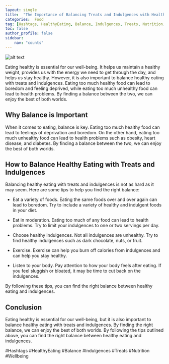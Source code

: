 ```yaml
---
layout: single
title:  "The Importance of Balancing Treats and Indulgences with Healthy Eating"
categories:  Food
tag: [Hashtags, HealthyEating, Balance, Indulgences, Treats, Nutrition, Wellbeing, ]
toc: false
author_profile: false
sidebar:
    nav: "counts"
---
```

    
![alt text](https://images.pexels.com/photos/205961/pexels-photo-205961.jpeg?auto=compress&cs=tinysrgb&dpr=2&h=650&w=940 "Healthy Eating")

Eating healthy is essential for our well-being. It helps us maintain a healthy weight, provides us with the energy we need to get through the day, and helps us stay healthy. However, it is also important to balance healthy eating with treats and indulgences. Eating too much healthy food can lead to boredom and feeling deprived, while eating too much unhealthy food can lead to health problems. By finding a balance between the two, we can enjoy the best of both worlds.

## Why Balance is Important

When it comes to eating, balance is key. Eating too much healthy food can lead to feelings of deprivation and boredom. On the other hand, eating too much unhealthy food can lead to health problems such as obesity, heart disease, and diabetes. By finding a balance between the two, we can enjoy the best of both worlds.

## How to Balance Healthy Eating with Treats and Indulgences

Balancing healthy eating with treats and indulgences is not as hard as it may seem. Here are some tips to help you find the right balance:

- Eat a variety of foods. Eating the same foods over and over again can lead to boredom. Try to include a variety of healthy and indulgent foods in your diet.

- Eat in moderation. Eating too much of any food can lead to health problems. Try to limit your indulgences to one or two servings per day.

- Choose healthy indulgences. Not all indulgences are unhealthy. Try to find healthy indulgences such as dark chocolate, nuts, or fruit.

- Exercise. Exercise can help you burn off calories from indulgences and can help you stay healthy.

- Listen to your body. Pay attention to how your body feels after eating. If you feel sluggish or bloated, it may be time to cut back on the indulgences.

By following these tips, you can find the right balance between healthy eating and indulgences.

## Conclusion

Eating healthy is essential for our well-being, but it is also important to balance healthy eating with treats and indulgences. By finding the right balance, we can enjoy the best of both worlds. By following the tips outlined above, you can find the right balance between healthy eating and indulgences.

#Hashtags
#HealthyEating #Balance #Indulgences #Treats #Nutrition #Wellbeing